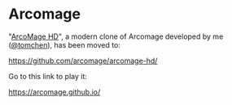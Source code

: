 # Arcomage

"[ArcoMage HD](https://github.com/arcomage/arcomage-hd/)", a modern clone of Arcomage developed by me ([@tomchen](https://github.com/tomchen)), has been moved to:

https://github.com/arcomage/arcomage-hd/

Go to this link to play it:

https://arcomage.github.io/
